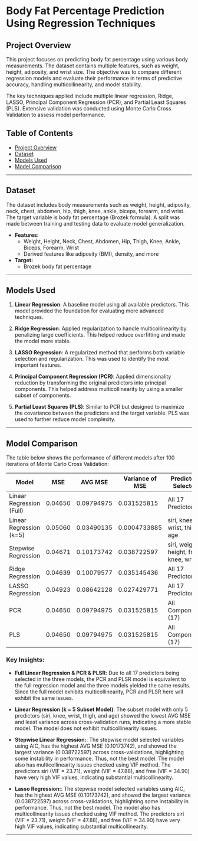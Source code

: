 # **Body Fat Percentage Prediction Using Regression Techniques**

## **Project Overview**
This project focuses on predicting body fat percentage using various body measurements. The dataset contains multiple features, such as weight, height, adiposity, and wrist size. The objective was to compare different regression models and evaluate their performance in terms of predictive accuracy, handling multicollinearity, and model stability.

The key techniques applied include multiple linear regression, Ridge, LASSO, Principal Component Regression (PCR), and Partial Least Squares (PLS). Extensive validation was conducted using Monte Carlo Cross Validation to assess model performance.

## **Table of Contents**
- [Project Overview](#project-overview)
- [Dataset](#dataset)
- [Models Used](#models-used)
- [Model Comparison](#model-comparison)
---

## **Dataset**
The dataset includes body measurements such as weight, height, adiposity, neck, chest, abdomen, hip, thigh, knee, ankle, biceps, forearm, and wrist. The target variable is body fat percentage (Brozek formula). A split was made between training and testing data to evaluate model generalization.

- **Features:**
  - Weight, Height, Neck, Chest, Abdomen, Hip, Thigh, Knee, Ankle, Biceps, Forearm, Wrist
  - Derived features like adiposity (BMI), density, and more
- **Target:**
  - Brozek body fat percentage

---

## **Models Used**

1. **Linear Regression**:
   A baseline model using all available predictors. This model provided the foundation for evaluating more advanced techniques. 

2. **Ridge Regression**:
   Applied regularization to handle multicollinearity by penalizing large coefficients. This helped reduce overfitting and made the model more stable.

3. **LASSO Regression**:
   A regularized method that performs both variable selection and regularization. This was used to identify the most important features.

4. **Principal Component Regression (PCR)**:
   Applied dimensionality reduction by transforming the original predictors into principal components. This helped address multicollinearity by using a smaller subset of components.

5. **Partial Least Squares (PLS)**:
   Similar to PCR but designed to maximize the covariance between the predictors and the target variable. PLS was used to further reduce model complexity.

---

## **Model Comparison**
The table below shows the performance of different models after 100 iterations of Monte Carlo Cross Validation:

| **Model**              | **MSE**  | **AVG MSE**  | **Variance of MSE** | **Predictors Selected**     |
|------------------------|----------|--------------|---------------------|----------------------------|
| Linear Regression (Full) | 0.04650  | 0.09794975   | 0.031525815          | All 17 Predictors           |
| Linear Regression (k=5)  | 0.05060  | 0.03490135   | 0.0004733885         | siri, knee, wrist, thigh, age |
| Stepwise Regression      | 0.04671  | 0.10173742   | 0.038722597          | siri, weight, height, free, knee, wrist |
| Ridge Regression         | 0.04639  | 0.10079577   | 0.035145436          | All 17 Predictors           |
| LASSO Regression         | 0.04923  | 0.08642128   | 0.027429771          | All 17 Predictors           |
| PCR                      | 0.04650  | 0.09794975   | 0.031525815          | All Components (17)         |
| PLS                      | 0.04650  | 0.09794975   | 0.031525815          | All Components (17)         |

### Key Insights:
- **Full Linear Regression & PCR & PLSR**:  Due to all 17 predictors being selected in 
the three models, the PCR and PLSR model is equivalent to the full regression 
model and the three models yielded the same results. Since the full model exhibits 
multicollinearity, PCR and PLSR here will exhibit the same issues.

- **Linear Regression (k = 5 Subset Model)**: The subset model with only 5 predictors 
(siri, knee, wrist, thigh, and age) showed the lowest AVG MSE and least variance 
across cross-validation runs, indicating a more stable model. The model does not 
exhibit multicollinearity issues.

- **Stepwise Linear Regression:**: The stepwise model selected variables using AIC, has 
the highest AVG MSE (0.10173742), and showed the largest variance (0.038722597) 
across cross-validations, highlighting some instability in performance. Thus, not the 
best model. The model also has multicollinearity issues checked using VIF method. 
The predictors siri (VIF = 23.71), weight (VIF = 47.88), and free (VIF = 34.90) have very 
high VIF values, indicating substantial multicollinearity.

- **Lasso Regression:**: The stepwise model selected variables using AIC, has 
the highest AVG MSE (0.10173742), and showed the largest variance (0.038722597) 
across cross-validations, highlighting some instability in performance. Thus, not the 
best model. The model also has multicollinearity issues checked using VIF method. 
The predictors siri (VIF = 23.71), weight (VIF = 47.88), and free (VIF = 34.90) have very 
high VIF values, indicating substantial multicollinearity.

---

